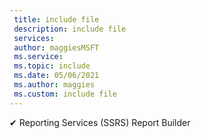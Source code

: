 ```yaml
---
 title: include file
 description: include file
 services: 
 author: maggiesMSFT
 ms.service: 
 ms.topic: include
 ms.date: 05/06/2021
 ms.author: maggies
 ms.custom: include file
---
```


✔ Reporting Services (SSRS) Report Builder
